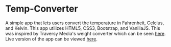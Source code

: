 # Temp-Converter
A simple app that lets users convert the temperature in Fahrenheit, Celcius, and Kelvin. This app utilizes HTML5, CSS3, Bootstrap, and VanillaJS. This was inspired by Traversy Media's weight converter which can be seen [here](https://www.youtube.com/watch?v=7l-ZAuU8TXc&list=PLillGF-RfqbbnEGy3ROiLWk7JMCuSyQtX&index=4). Live version of the app can be viewed [here](http://ike-temp-converter.surge.sh/).
